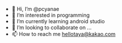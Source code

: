 - 👋 Hi, I’m @pcyanae
- 👀 I’m interested in programming
- 🌱 I’m currently learning android studio
- 💞️ I’m looking to collaborate on ...
- 📫 How to reach me hellotaya@kakao.com

<!---
pcyanae/pcyanae is a ✨ special ✨ repository because its `README.md` (this file) appears on your GitHub profile.
You can click the Preview link to take a look at your changes.
--->
